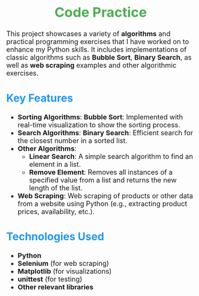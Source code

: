 <h1 style="font-size: 36px; text-align: center; color: #4CAF50;"> Code Practice</h1>

<p style="font-size: 18px;">This project showcases a variety of <strong>algorithms</strong> and practical programming exercises that I have worked on to enhance my Python skills. It includes implementations of classic algorithms such as <strong>Bubble Sort</strong>, <strong>Binary Search</strong>, as well as <strong>web scraping</strong> examples and other algorithmic exercises.</p>

<h2 style="font-size: 28px; color: #2196F3;">Key Features</h2>

<ul style="font-size: 18px;">
    <li><strong>Sorting Algorithms</strong>: <strong>Bubble Sort</strong>: Implemented with real-time visualization to show the sorting process.</li>
    <li><strong>Search Algorithms</strong>: <strong>Binary Search</strong>: Efficient search for the closest number in a sorted list.</li>
    <li><strong>Other Algorithms</strong>:
        <ul>
            <li><strong>Linear Search</strong>: A simple search algorithm to find an element in a list.</li>
            <li><strong>Remove Element</strong>: Removes all instances of a specified value from a list and returns the new length of the list.</li>
        </ul>
    </li>
    <li><strong>Web Scraping</strong>: Web scraping of products or other data from a website using Python (e.g., extracting product prices, availability, etc.).</li>
</ul>

<h2 style="font-size: 28px; color: #2196F3;">Technologies Used</h2>

<ul style="font-size: 18px;">
    <li><strong>Python</strong></li>
    <li><strong>Selenium</strong> (for web scraping)</li>
    <li><strong>Matplotlib</strong> (for visualizations)</li>
    <li><strong>unittest</strong> (for testing)</li>
    <li><strong>Other relevant libraries</strong></li>
</ul>
